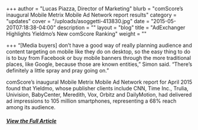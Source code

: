 +++
author = "Lucas Piazza, Director of Marketing"
blurb = "comScore’s inaugural Mobile Metrix Mobile Ad Network report results"
category = "updates"
cover = "/uploads/asoggetti-413830.jpg"
date = "2015-05-20T07:18:38-04:00"
description = ""
layout = "blog"
title = "AdExchanger Highlights Yieldmo’s New comScore Ranking"
weight = ""

+++
“\[Media buyers\] don’t have a good way of really planning audience and content targeting on mobile like they do on desktop, so the easy thing to do is to buy from Facebook or buy mobile banners through the more traditional places, like Google, because those are known entities,” Simon said. “There’s definitely a little spray and pray going on.”

comScore’s inaugural Mobile Metrix Mobile Ad Network report for April 2015 found that Yieldmo, whose publisher clients include CNN, Time Inc., Trulia, Univision, BabyCenter, Meredith, Vox, Orbitz and DailyMotion, had delivered ad impressions to 105 million smartphones, representing a 68% reach among its audience.

##### [View the Full Article](http://adexchanger.com/mobile/comscore-beefs-up-media-metrix-with-mobile-ad-net-rankings/#more-100980)